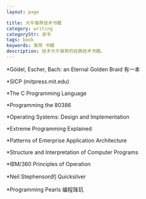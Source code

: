 ```yaml
---
layout: page

title: 大牛推荐技术书籍
category: writing
categoryStr: 读书 
tags: book
keywords: 推荐 书籍
description: 技术大牛推荐的经典技术书籍。
---
```

	  
*Gödel, Escher, Bach: an Eternal Golden Braid  有一本

*SICP (mitpress.mit.edu)

*The C Programming Language

*Programming the 80386

*Operating Systems: Design and Implementation

*Extreme Programming Explained

*Patterns of Enterprise Application Architecture

*Structure and Interpretation of Computer Programs

*IBM/360 Principles of Operation

*Neil Stephenson的 Quicksilver

*Programming Pearls  编程珠玑


